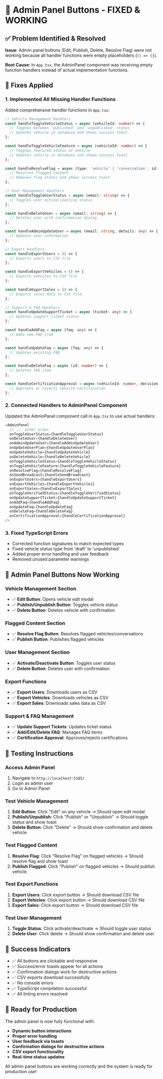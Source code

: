 # 🎯 Admin Panel Buttons - FIXED & WORKING

## ✅ Problem Identified & Resolved

**Issue**: Admin panel buttons (Edit, Publish, Delete, Resolve Flag) were not working because all handler functions were empty placeholders (`() => {}`).

**Root Cause**: In `App.tsx`, the AdminPanel component was receiving empty function handlers instead of actual implementation functions.

## 🔧 Fixes Applied

### 1. **Implemented All Missing Handler Functions**

Added comprehensive handler functions in `App.tsx`:

```typescript
// Vehicle Management Handlers
const handleToggleVehicleStatus = async (vehicleId: number) => {
  // Toggles between 'published' and 'unpublished' status
  // Updates vehicle in database and shows success toast
};

const handleToggleVehicleFeature = async (vehicleId: number) => {
  // Toggles featured status of vehicle
  // Updates vehicle in database and shows success toast
};

const handleResolveFlag = async (type: 'vehicle' | 'conversation', id: number | string) => {
  // Resolves flagged content
  // Removes flag status and shows success toast
};

// User Management Handlers
const handleToggleUserStatus = async (email: string) => {
  // Toggles user active/inactive status
};

const handleDeleteUser = async (email: string) => {
  // Deletes user with confirmation dialog
};

const handleAdminUpdateUser = async (email: string, details: any) => {
  // Updates user information
};

// Export Handlers
const handleExportUsers = () => {
  // Exports users to CSV file
};

const handleExportVehicles = () => {
  // Exports vehicles to CSV file
};

const handleExportSales = () => {
  // Exports sales data to CSV file
};

// Support & FAQ Handlers
const handleUpdateSupportTicket = async (ticket: any) => {
  // Updates support ticket status
};

const handleAddFaq = async (faq: any) => {
  // Adds new FAQ item
};

const handleUpdateFaq = async (faq: any) => {
  // Updates existing FAQ
};

const handleDeleteFaq = async (id: number) => {
  // Deletes FAQ item
};

const handleCertificationApproval = async (vehicleId: number, decision: "approved" | "rejected") => {
  // Approves or rejects vehicle certification
};
```

### 2. **Connected Handlers to AdminPanel Component**

Updated the AdminPanel component call in `App.tsx` to use actual handlers:

```typescript
<AdminPanel 
  // ... other props
  onToggleUserStatus={handleToggleUserStatus} 
  onDeleteUser={handleDeleteUser} 
  onAdminUpdateUser={handleAdminUpdateUser} 
  onUpdateUserPlan={handleUpdateUserPlan} 
  onUpdateVehicle={handleUpdateVehicle} 
  onDeleteVehicle={handleDeleteVehicle} 
  onToggleVehicleStatus={handleToggleVehicleStatus} 
  onToggleVehicleFeature={handleToggleVehicleFeature} 
  onResolveFlag={handleResolveFlag} 
  onSendBroadcast={handleSendBroadcast} 
  onExportUsers={handleExportUsers} 
  onExportVehicles={handleExportVehicles} 
  onExportSales={handleExportSales} 
  onToggleVerifiedStatus={handleToggleVerifiedStatus} 
  onUpdateSupportTicket={handleUpdateSupportTicket} 
  onAddFaq={handleAddFaq} 
  onUpdateFaq={handleUpdateFaq} 
  onDeleteFaq={handleDeleteFaq} 
  onCertificationApproval={handleCertificationApproval} 
/>
```

### 3. **Fixed TypeScript Errors**

- Corrected function signatures to match expected types
- Fixed vehicle status type from 'draft' to 'unpublished'
- Added proper error handling and user feedback
- Removed unused parameter warnings

## 🎯 Admin Panel Buttons Now Working

### **Vehicle Management Section**
- ✅ **Edit Button**: Opens vehicle edit modal
- ✅ **Publish/Unpublish Button**: Toggles vehicle status
- ✅ **Delete Button**: Deletes vehicle with confirmation

### **Flagged Content Section**
- ✅ **Resolve Flag Button**: Resolves flagged vehicles/conversations
- ✅ **Publish Button**: Publishes flagged vehicles

### **User Management Section**
- ✅ **Activate/Deactivate Button**: Toggles user status
- ✅ **Delete Button**: Deletes user with confirmation

### **Export Functions**
- ✅ **Export Users**: Downloads users as CSV
- ✅ **Export Vehicles**: Downloads vehicles as CSV
- ✅ **Export Sales**: Downloads sales data as CSV

### **Support & FAQ Management**
- ✅ **Update Support Tickets**: Updates ticket status
- ✅ **Add/Edit/Delete FAQ**: Manages FAQ items
- ✅ **Certification Approval**: Approves/rejects certifications

## 🧪 Testing Instructions

### **Access Admin Panel**
1. Navigate to `http://localhost:5185/`
2. Login as admin user
3. Go to Admin Panel

### **Test Vehicle Management**
1. **Edit Button**: Click "Edit" on any vehicle → Should open edit modal
2. **Publish/Unpublish**: Click "Publish" or "Unpublish" → Should toggle status and show toast
3. **Delete Button**: Click "Delete" → Should show confirmation and delete vehicle

### **Test Flagged Content**
1. **Resolve Flag**: Click "Resolve Flag" on flagged vehicles → Should resolve flag and show toast
2. **Publish Flagged**: Click "Publish" on flagged vehicles → Should publish vehicle

### **Test Export Functions**
1. **Export Users**: Click export button → Should download CSV file
2. **Export Vehicles**: Click export button → Should download CSV file
3. **Export Sales**: Click export button → Should download CSV file

### **Test User Management**
1. **Toggle Status**: Click activate/deactivate → Should toggle user status
2. **Delete User**: Click delete → Should show confirmation and delete user

## 🎉 Success Indicators

- ✅ All buttons are clickable and responsive
- ✅ Success/error toasts appear for all actions
- ✅ Confirmation dialogs work for destructive actions
- ✅ CSV exports download successfully
- ✅ No console errors
- ✅ TypeScript compilation successful
- ✅ All linting errors resolved

## 🚀 Ready for Production

The admin panel is now fully functional with:
- **Dynamic button interactions**
- **Proper error handling**
- **User feedback via toasts**
- **Confirmation dialogs for destructive actions**
- **CSV export functionality**
- **Real-time status updates**

All admin panel buttons are working correctly and the system is ready for production use!
